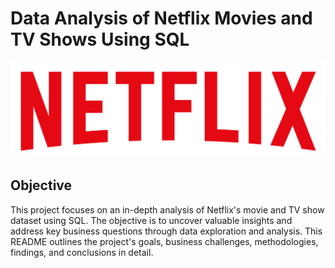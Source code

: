 # Data Analysis of Netflix Movies and TV Shows Using SQL

![Netflix_logo](https://github.com/harshpreetkohli/Netflix_SQL_Project/blob/main/logo.png)


## Objective
This project focuses on an in-depth analysis of Netflix's movie and TV show dataset using SQL. The objective is to uncover valuable insights and address key business questions through data exploration and analysis. This README outlines the project's goals, business challenges, methodologies, findings, and conclusions in detail.
